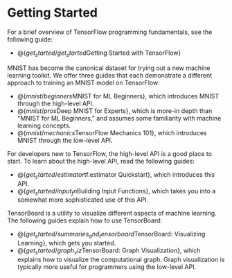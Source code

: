 # Getting Started

For a brief overview of TensorFlow programming fundamentals, see the following
guide:

  * @{$get_started/get_started$Getting Started with TensorFlow}

MNIST has become the canonical dataset for trying out a new machine learning
toolkit.  We offer three guides that each demonstrate a different approach
to training an MNIST model on TensorFlow:

  * @{$mnist/beginners$MNIST for ML Beginners}, which introduces MNIST through
    the high-level API.
  * @{$mnist/pros$Deep MNIST for Experts}, which is more-in depth than
    "MNIST for ML Beginners," and assumes some familiarity with machine
    learning concepts.
  * @{$mnist/mechanics$TensorFlow Mechanics 101}, which introduces MNIST through
    the low-level API.

For developers new to TensorFlow, the high-level API is a good place to start.
To learn about the high-level API, read the following guides:

  * @{$get_started/estimator$tf.estimator Quickstart}, which introduces this
    API.
  * @{$get_started/input_fn$Building Input Functions},
    which takes you into a somewhat more sophisticated use of this API.

TensorBoard is a utility to visualize different aspects of machine learning.
The following guides explain how to use TensorBoard:

  * @{$get_started/summaries_and_tensorboard$TensorBoard: Visualizing Learning},
    which gets you started.
  * @{$get_started/graph_viz$TensorBoard: Graph Visualization}, which explains
    how to visualize the computational graph.  Graph visualization is typically
    more useful for programmers using the low-level API.

